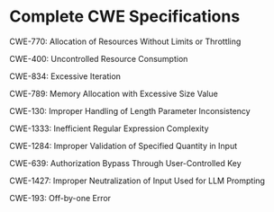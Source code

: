 

# Complete CWE Specifications

CWE-770: Allocation of Resources Without Limits or Throttling

CWE-400: Uncontrolled Resource Consumption

CWE-834: Excessive Iteration

CWE-789: Memory Allocation with Excessive Size Value

CWE-130: Improper Handling of Length Parameter Inconsistency

CWE-1333: Inefficient Regular Expression Complexity

CWE-1284: Improper Validation of Specified Quantity in Input

CWE-639: Authorization Bypass Through User-Controlled Key

CWE-1427: Improper Neutralization of Input Used for LLM Prompting

CWE-193: Off-by-one Error